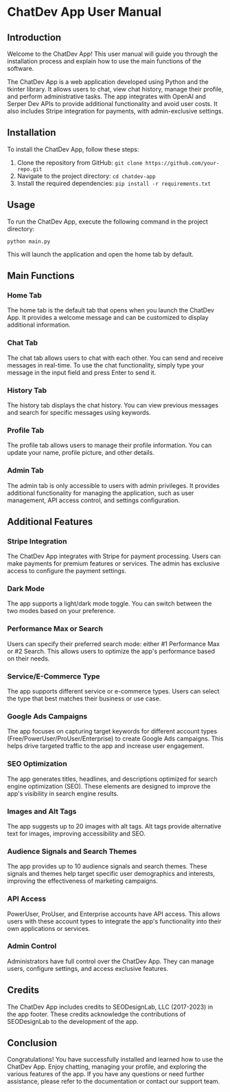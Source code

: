 # ChatDev App User Manual

## Introduction

Welcome to the ChatDev App! This user manual will guide you through the installation process and explain how to use the main functions of the software.

The ChatDev App is a web application developed using Python and the tkinter library. It allows users to chat, view chat history, manage their profile, and perform administrative tasks. The app integrates with OpenAI and Serper Dev APIs to provide additional functionality and avoid user costs. It also includes Stripe integration for payments, with admin-exclusive settings.

## Installation

To install the ChatDev App, follow these steps:

1. Clone the repository from GitHub: `git clone https://github.com/your-repo.git`
2. Navigate to the project directory: `cd chatdev-app`
3. Install the required dependencies: `pip install -r requirements.txt`

## Usage

To run the ChatDev App, execute the following command in the project directory:

```
python main.py
```

This will launch the application and open the home tab by default.

## Main Functions

### Home Tab

The home tab is the default tab that opens when you launch the ChatDev App. It provides a welcome message and can be customized to display additional information.

### Chat Tab

The chat tab allows users to chat with each other. You can send and receive messages in real-time. To use the chat functionality, simply type your message in the input field and press Enter to send it.

### History Tab

The history tab displays the chat history. You can view previous messages and search for specific messages using keywords.

### Profile Tab

The profile tab allows users to manage their profile information. You can update your name, profile picture, and other details.

### Admin Tab

The admin tab is only accessible to users with admin privileges. It provides additional functionality for managing the application, such as user management, API access control, and settings configuration.

## Additional Features

### Stripe Integration

The ChatDev App integrates with Stripe for payment processing. Users can make payments for premium features or services. The admin has exclusive access to configure the payment settings.

### Dark Mode

The app supports a light/dark mode toggle. You can switch between the two modes based on your preference.

### Performance Max or Search

Users can specify their preferred search mode: either #1 Performance Max or #2 Search. This allows users to optimize the app's performance based on their needs.

### Service/E-Commerce Type

The app supports different service or e-commerce types. Users can select the type that best matches their business or use case.

### Google Ads Campaigns

The app focuses on capturing target keywords for different account types (Free/PowerUser/ProUser/Enterprise) to create Google Ads campaigns. This helps drive targeted traffic to the app and increase user engagement.

### SEO Optimization

The app generates titles, headlines, and descriptions optimized for search engine optimization (SEO). These elements are designed to improve the app's visibility in search engine results.

### Images and Alt Tags

The app suggests up to 20 images with alt tags. Alt tags provide alternative text for images, improving accessibility and SEO.

### Audience Signals and Search Themes

The app provides up to 10 audience signals and search themes. These signals and themes help target specific user demographics and interests, improving the effectiveness of marketing campaigns.

### API Access

PowerUser, ProUser, and Enterprise accounts have API access. This allows users with these account types to integrate the app's functionality into their own applications or services.

### Admin Control

Administrators have full control over the ChatDev App. They can manage users, configure settings, and access exclusive features.

## Credits

The ChatDev App includes credits to SEODesignLab, LLC (2017-2023) in the app footer. These credits acknowledge the contributions of SEODesignLab to the development of the app.

## Conclusion

Congratulations! You have successfully installed and learned how to use the ChatDev App. Enjoy chatting, managing your profile, and exploring the various features of the app. If you have any questions or need further assistance, please refer to the documentation or contact our support team.